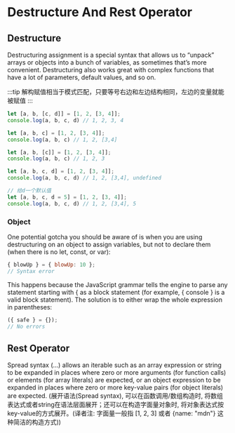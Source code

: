 # Destructure And Rest Operator

## Destructure

Destructuring assignment is a special syntax that allows us to “unpack” arrays or objects into a bunch of variables, as sometimes that’s more convenient. Destructuring also works great with complex functions that have a lot of parameters, default values, and so on.

:::tip
解构赋值相当于模式匹配，只要等号右边和左边结构相同，左边的变量就能被赋值
:::
```js
let [a, b, [c, d]] = [1, 2, [3, 4]];
console.log(a, b, c, d) // 1, 2, 3, 4

let [a, b, c] = [1, 2, [3, 4]];
console.log(a, b, c) // 1, 2, [3,4]

let [a, b, [c]] = [1, 2, [3, 4]];
console.log(a, b, c) // 1, 2, 3

let [a, b, c, d] = [1, 2, [3, 4]];
console.log(a, b, c, d) // 1, 2, [3,4], undefined

// 给d一个默认值
let [a, b, c, d = 5] = [1, 2, [3, 4]];
console.log(a, b, c, d) // 1, 2, [3,4], 5
```


### Object

One potential gotcha you should be aware of is when you are using destructuring on an object to assign variables, but not to declare them (when there is no let, const, or var):

```js
{ blowUp } = { blowUp: 10 };
// Syntax error
```

This happens because the JavaScript grammar tells the engine to parse any statement starting with { as a block statement (for example, { console } is a valid block statement). The solution is to either wrap the whole expression in parentheses:

```js
({ safe } = {});
// No errors
```

## Rest Operator

Spread syntax (...) allows an iterable such as an array expression or string to be expanded in places where zero or more arguments (for function calls) or elements (for array literals) are expected, or an object expression to be expanded in places where zero or more key-value pairs (for object literals) are expected. (展开语法(Spread syntax), 可以在函数调用/数组构造时, 将数组表达式或者string在语法层面展开；还可以在构造字面量对象时, 将对象表达式按key-value的方式展开。(译者注: 字面量一般指 [1, 2, 3] 或者 {name: "mdn"} 这种简洁的构造方式))